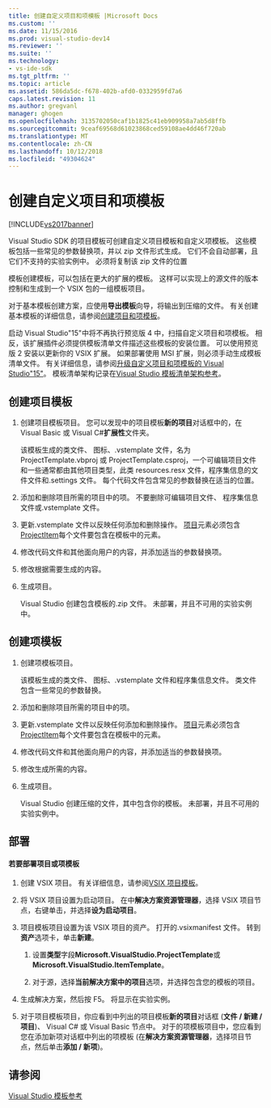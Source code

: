 ```yaml
---
title: 创建自定义项目和项模板 |Microsoft Docs
ms.custom: ''
ms.date: 11/15/2016
ms.prod: visual-studio-dev14
ms.reviewer: ''
ms.suite: ''
ms.technology:
- vs-ide-sdk
ms.tgt_pltfrm: ''
ms.topic: article
ms.assetid: 586da5dc-f678-402b-afd0-0332959fd7a6
caps.latest.revision: 11
ms.author: gregvanl
manager: ghogen
ms.openlocfilehash: 3135702050caf1b1825c41eb909958a7ab5d8ffb
ms.sourcegitcommit: 9ceaf69568d61023868ced59108ae4dd46f720ab
ms.translationtype: MT
ms.contentlocale: zh-CN
ms.lasthandoff: 10/12/2018
ms.locfileid: "49304624"
---
```

# <a name="creating-custom-project-and-item-templates"></a>创建自定义项目和项模板
[!INCLUDE[vs2017banner](../includes/vs2017banner.md)]

Visual Studio SDK 的项目模板可创建自定义项目模板和自定义项模板。 这些模板包括一些常见的参数替换项，并以 zip 文件形式生成。 它们不会自动部署，且它们不支持的实验实例中。 必须将复制该 zip 文件的位置  
  
 模板创建模板，可以包括在更大的扩展的模板。 这样可以实现上的源文件的版本控制和生成到一个 VSIX 包的一组模板项目。  
  
 对于基本模板创建方案，应使用**导出模板**向导，将输出到压缩的文件。 有关创建基本模板的详细信息，请参阅[创建项目和项模板](../ide/creating-project-and-item-templates.md)。  
  
 启动 Visual Studio"15"中将不再执行预览版 4 中，扫描自定义项目和项模板。 相反，该扩展插件必须提供模板清单文件描述这些模板的安装位置。 可以使用预览版 2 安装以更新你的 VSIX 扩展。 如果部署使用 MSI 扩展，则必须手动生成模板清单文件。 有关详细信息，请参阅[升级自定义项目和项模板的 Visual Studio"15"](../extensibility/upgrading-custom-project-and-item-templates-for-visual-studio-2017.md)。 模板清单架构记录在[Visual Studio 模板清单架构参考](../extensibility/visual-studio-template-manifest-schema-reference.md)。  
  
## <a name="creating-a-project-template"></a>创建项目模板  
  
1.  创建项目模板项目。 您可以发现中的项目模板**新的项目**对话框中的，在 Visual Basic 或 Visual C#**扩展性**文件夹。  
  
     该模板生成的类文件、 图标、.vstemplate 文件，名为 ProjectTemplate.vbproj 或 ProjectTemplate.csproj，一个可编辑项目文件和一些通常都由其他项目类型，此类 resources.resx 文件，程序集信息的文件文件和.settings 文件。 每个代码文件包含常见的参数替换在适当的位置。  
  
2.  添加和删除项目所需的项目中的项。 不要删除可编辑项目文件、 程序集信息文件或.vstemplate 文件。  
  
3.  更新.vstemplate 文件以反映任何添加和删除操作。 [项目](../extensibility/project-element-visual-studio-templates.md)元素必须包含[ProjectItem](../extensibility/projectitem-element-visual-studio-item-templates.md)每个文件要包含在模板中的元素。  
  
4.  修改代码文件和其他面向用户的内容，并添加适当的参数替换项。  
  
5.  修改根据需要生成的内容。  
  
6.  生成项目。  
  
     Visual Studio 创建包含模板的.zip 文件。 未部署，并且不可用的实验实例中。  
  
## <a name="creating-an-item-template"></a>创建项模板  
  
1.  创建项模板项目。  
  
     该模板生成的类文件、 图标、.vstemplate 文件和程序集信息文件。 类文件包含一些常见的参数替换。  
  
2.  添加和删除项目所需的项目中的项。  
  
3.  更新.vstemplate 文件以反映任何添加和删除操作。 [项目](../extensibility/project-element-visual-studio-templates.md)元素必须包含[ProjectItem](../extensibility/projectitem-element-visual-studio-item-templates.md)每个文件要包含在模板中的元素。  
  
4.  修改代码文件和其他面向用户的内容，并添加适当的参数替换项。  
  
5.  修改生成所需的内容。  
  
6.  生成项目。  
  
     Visual Studio 创建压缩的文件，其中包含你的模板。 未部署，并且不可用的实验实例中。  
  
## <a name="deployment"></a>部署  
  
#### <a name="to-deploy-the-project-or-item-template"></a>若要部署项目或项模板  
  
1.  创建 VSIX 项目。 有关详细信息，请参阅[VSIX 项目模板](../extensibility/vsix-project-template.md)。  
  
2.  将 VSIX 项目设置为启动项目。 在中**解决方案资源管理器**，选择 VSIX 项目节点，右键单击，并选择**设为启动项目**。  
  
3.  项目模板项目设置为该 VSIX 项目的资产。 打开的.vsixmanifest 文件。 转到**资产**选项卡，单击**新建**。  
  
    1.  设置**类型**字段**Microsoft.VisualStudio.ProjectTemplate**或**Microsoft.VisualStudio.ItemTemplate**。  
  
    2.  对于源，选择**当前解决方案中的项目**选项，并选择包含您的模板的项目。  
  
4.  生成解决方案，然后按 F5。 将显示在实验实例。  
  
5.  对于项目模板项目，你应看到中列出的项目模板**新的项目**对话框 (**文件 / 新建 / 项目**)、 Visual C# 或 Visual Basic 节点中。 对于的项模板项目中，您应看到您在添加新项对话框中列出的项模板 (在**解决方案资源管理器**，选择项目节点，然后单击**添加 / 新项**)。  
  
## <a name="see-also"></a>请参阅  
 [Visual Studio 模板参考](../ide/visual-studio-template-reference.md)

